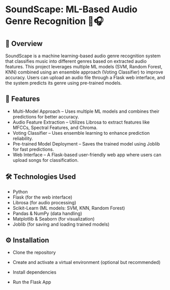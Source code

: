 # SoundScape: ML-Based Audio Genre Recognition 🎵🎧

## 📌 Overview
SoundScape is a machine learning-based audio genre recognition system that classifies music into different genres based on extracted audio features. This project leverages multiple ML models (SVM, Random Forest, KNN) combined using an ensemble approach (Voting Classifier) to improve accuracy. Users can upload an audio file through a Flask web interface, and the system predicts its genre using pre-trained models.

## 🌟 Features
- Multi-Model Approach – Uses multiple ML models and combines their predictions for better accuracy.
- Audio Feature Extraction – Utilizes Librosa to extract features like MFCCs, Spectral Features, and Chroma.
- Voting Classifier – Uses ensemble learning to enhance prediction reliability.
- Pre-trained Model Deployment – Saves the trained model using Joblib for fast predictions.
- Web Interface – A Flask-based user-friendly web app where users can upload songs for classification.

## 🛠️ Technologies Used
- Python 
- Flask (for the web interface) 
- Librosa (for audio processing) 
- Scikit-Learn (ML models: SVM, KNN, Random Forest) 
- Pandas & NumPy (data handling) 
- Matplotlib & Seaborn (for visualization) 
- Joblib (for saving and loading trained models)

## ⚙️ Installation
- Clone the repository

- Create and activate a virtual environment (optional but recommended)
   
- Install dependencies
   
- Run the Flask App
     


